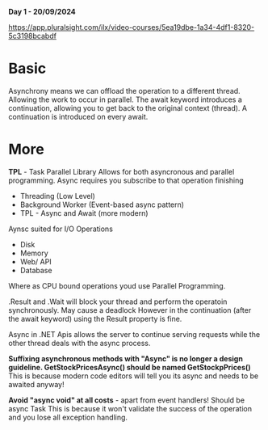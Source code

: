 **Day 1 - 20/09/2024** 

https://app.pluralsight.com/ilx/video-courses/5ea19dbe-1a34-4df1-8320-5c3198bcabdf

# Basic

Asynchrony means we can offload the operation to a different thread. Allowing the work to occur in parallel.
The await keyword introduces a continuation, allowing you to get back to the original context (thread).
A continuation is introduced on every await. 

# More

**TPL** - Task Parallel Library
Allows for both asyncronous and parallel programming. Async requires you subscribe to that operation finishing

- Threading (Low Level)
- Background Worker (Event-based async pattern)
- TPL - Async and Await (more modern)

Aynsc suited for I/O Operations

- Disk
- Memory
- Web/ API
- Database

Where as CPU bound operations youd use Parallel Programming.

.Result and .Wait will block your thread and perform the operatoin synchronously. May cause a deadlock
However in the continuation (after the await keyword) using the Result property is fine.

Async in .NET Apis allows the server to continue serving requests while the other thread deals with the async process.

**Suffixing asynchronous methods with "Async" is no longer a design guideline. GetStockPricesAsync() should be named GetStockpPrices()**
This is because modern code editors will tell you its async and needs to be awaited anyway!

**Avoid "async void" at all costs** - apart from event handlers!
Should be async Task
This is because it won't validate the success of the operation and you lose all exception handling.
